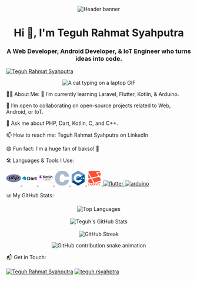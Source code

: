 <!--
| INTERACTIVE, COOL, & FUNNY GITHUB README TEMPLATE | | Customized for Teguh Rahmat Syahputra by Gemini | | Tips: | | 1. You can change the color theme on the GitHub stats by replacing | | the &amp;theme=... parameter. | | 2. Make sure you have created a repository with the same name as | | your username (tghrsyahptra) for this README to appear. |
-->

<!-- 1. COOL HEADER IMAGE -->

<p align="center">
<img src="https://placehold.co/1200x400/1a1a1a/ffffff?text=Hello,+I'm+Teguh!&font=raleway" alt="Header banner"/>
</p>

<!-- 2. TITLE AND SUBTITLE -->

<h1 align="center">Hi 👋, I'm Teguh Rahmat Syahputra</h1>
<h3 align="center">A Web Developer, Android Developer, & IoT Engineer who turns ideas into code.</h3>

<!-- 3. INTERACTIVE BADGES -->

<p align="left">
<a href="https://github.com/ryo-ma/github-profile-trophy">
<img src="https://github-profile-trophy.vercel.app/?username=tghrsyahptra&theme=dracula" alt="Teguh Rahmat Syahputra" />
</a>
</p>

<!-- 4. FUNNY GIF -->

<p align="center">
<img src="https://media.giphy.com/media/v1.Y2lkPTc5MGI3NjExaW52aG9tZ216a2NnY2gyb3NmM2V3b2Z1a21tZzZ0a2p4a3JpZ3Q5MSZlcD12MV9pbnRlcm5hbF9naWZfYnlfaWQmY3Q9Zw/L1R1tvI9svkIWwpYqx/giphy.gif" alt="A cat typing on a laptop GIF" width="400"/>
</p>

<!-- 5. ABOUT ME -->

👨‍💻 About Me:
🌱 I’m currently learning Laravel, Flutter, Kotlin, & Arduino.

👯 I’m open to collaborating on open-source projects related to Web, Android, or IoT.

💬 Ask me about PHP, Dart, Kotlin, C, and C++.

📫 How to reach me: Teguh Rahmat Syahputra on LinkedIn

😄 Fun fact: I'm a huge fan of bakso! 🍜

<!-- 6. LANGUAGES & TOOLS I USE -->

🛠️ Languages & Tools I Use:
<p align="left">
<a href="https://www.php.net" target="_blank" rel="noreferrer"> <img src="https://raw.githubusercontent.com/devicons/devicon/master/icons/php/php-original.svg" alt="php" width="40" height="40"/> </a>
<a href="https://dart.dev" target="_blank" rel="noreferrer"> <img src="https://raw.githubusercontent.com/devicons/devicon/master/icons/dart/dart-original-wordmark.svg" alt="dart" width="40" height="40"/> </a>
<a href="https://kotlinlang.org" target="_blank" rel="noreferrer"> <img src="https://raw.githubusercontent.com/devicons/devicon/master/icons/kotlin/kotlin-original-wordmark.svg" alt="kotlin" width="40" height="40"/> </a>
<a href="https://www.cprogramming.com/" target="_blank" rel="noreferrer"> <img src="https://raw.githubusercontent.com/devicons/devicon/master/icons/c/c-original.svg" alt="c" width="40" height="40"/> </a>
<a href="https://isocpp.org/" target="_blank" rel="noreferrer"> <img src="https://raw.githubusercontent.com/devicons/devicon/master/icons/cplusplus/cplusplus-original.svg" alt="c++" width="40" height="40"/> </a>
<a href="https://laravel.com/" target="_blank" rel="noreferrer"> <img src="https://raw.githubusercontent.com/devicons/devicon/master/icons/laravel/laravel-plain-wordmark.svg" alt="laravel" width="40" height="40"/> </a>
<a href="https://flutter.dev" target="_blank" rel="noreferrer"> <img src="https://www.vectorlogo.zone/logos/flutterio/flutterio-icon.svg" alt="flutter" width="40" height="40"/> </a>
<a href="https://www.arduino.cc/" target="_blank" rel="noreferrer"> <img src="https://cdn.worldvectorlogo.com/logos/arduino-1.svg" alt="arduino" width="40" height="40"/> </a>
</p>

<!-- 7. MY GITHUB STATS -->

📊 My GitHub Stats:
<p align="center">
<img src="https://github-readme-stats.vercel.app/api/top-langs/?username=tghrsyahptra&layout=compact&theme=radical" alt="Top Languages" />
<br/><br/>
<img src="https://github-readme-stats.vercel.app/api?username=tghrsyahptra&show_icons=true&theme=radical&count_private=true" alt="Teguh's GitHub Stats" />
<br/><br/>
<img src="https://github-readme-streak-stats.herokuapp.com/?user=tghrsyahptra&theme=dark" alt="GitHub Streak" />
</p>

<!-- 8. FOOTER WITH CONTRIBUTION SNAKE -->

<!-- Note: To make this work, you need to set up a GitHub Action to generate this snake animation. -->

<!-- Search for "github-contribution-grid-snake" for a tutorial. -->

<p align="center">
<img src="https://github.com/tghrsyahptra/tghrsyahptra/blob/output/github-contribution-grid-snake.svg" alt="GitHub contribution snake animation">
</p>

<!-- 9. GET IN TOUCH -->

📬 Get in Touch:
<p align="left">
<a href="https://linkedin.com/in/teguh-rahmat-syahputra" target="blank"><img align="center" src="https://raw.githubusercontent.com/rahuldkjain/github-profile-readme-generator/master/src/images/icons/Social/linked-in-alt.svg" alt="Teguh Rahmat Syahputra" height="30" width="40" /></a>
<a href="https://instagram.com/teguh.rsyahptra" target="blank"><img align="center" src="https://raw.githubusercontent.com/rahuldkjain/github-profile-readme-generator/master/src/images/icons/Social/instagram.svg" alt="teguh.rsyahptra" height="30" width="40" /></a>
</p>
